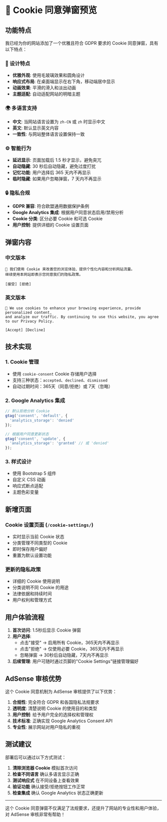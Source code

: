 # 🍪 Cookie 同意弹窗预览

## 功能特点

我已经为你的网站添加了一个优雅且符合 GDPR 要求的 Cookie 同意弹窗，具有以下特点：

### 🎨 设计特点
- **优雅外观**: 使用毛玻璃效果和圆角设计
- **响应式布局**: 在桌面端显示在右下角，移动端居中显示
- **动画效果**: 平滑的滑入和淡出动画
- **主题适配**: 自动适配网站的明暗主题

### 🌍 多语言支持
- **中文**: 当网站语言设置为 `zh-CN` 或 `zh` 时显示中文
- **英文**: 默认显示英文内容
- **一致性**: 与网站整体语言设置保持一致

### ⚙️ 智能行为
- **延迟显示**: 页面加载后 1.5 秒才显示，避免突兀
- **自动隐藏**: 30 秒后自动隐藏，避免过度打扰
- **记忆功能**: 用户选择后 365 天内不再显示
- **临时隐藏**: 如果用户忽略弹窗，7 天内不再显示

### 🔒 隐私合规
- **GDPR 兼容**: 符合欧盟通用数据保护条例
- **Google Analytics 集成**: 根据用户同意状态启用/禁用分析
- **Cookie 分类**: 区分必要 Cookie 和可选 Cookie
- **用户控制**: 提供详细的 Cookie 设置页面

## 弹窗内容

### 中文版本
```
🍪 我们使用 Cookie 来改善您的浏览体验、提供个性化内容和分析网站流量。
继续使用本网站即表示您同意我们的隐私政策。

[接受] [拒绝]
```

### 英文版本
```
🍪 We use cookies to enhance your browsing experience, provide personalized content, 
and analyze our traffic. By continuing to use this website, you agree to our Privacy Policy.

[Accept] [Decline]
```

## 技术实现

### 1. Cookie 管理
- 使用 `cookie-consent` Cookie 存储用户选择
- 支持三种状态：`accepted`、`declined`、`dismissed`
- 自动过期时间：365天（同意/拒绝）或 7天（忽略）

### 2. Google Analytics 集成
```javascript
// 默认拒绝分析 Cookie
gtag('consent', 'default', {
  'analytics_storage': 'denied'
});

// 根据用户同意更新状态
gtag('consent', 'update', {
  'analytics_storage': 'granted' // 或 'denied'
});
```

### 3. 样式设计
- 使用 Bootstrap 5 组件
- 自定义 CSS 动画
- 响应式断点适配
- 主题色彩变量

## 新增页面

### Cookie 设置页面 (`/cookie-settings/`)
- 实时显示当前 Cookie 状态
- 分类管理不同类型的 Cookie
- 即时保存用户偏好
- 重置为默认设置功能

### 更新的隐私政策
- 详细的 Cookie 使用说明
- 分类说明不同 Cookie 的用途
- 法律依据和持续时间
- 用户权利和管理方式

## 用户体验流程

1. **首次访问**: 1.5秒后显示 Cookie 弹窗
2. **用户选择**: 
   - 点击"接受" → 启用所有 Cookie，365天内不再显示
   - 点击"拒绝" → 仅使用必要 Cookie，365天内不再显示
   - 忽略弹窗 → 30秒后自动隐藏，7天内不再显示
3. **后续管理**: 用户可随时通过页脚的"Cookie Settings"链接管理偏好

## AdSense 审核优势

这个 Cookie 同意机制为 AdSense 审核提供了以下优势：

1. **合规性**: 完全符合 GDPR 和各国隐私法规要求
2. **透明度**: 清楚说明 Cookie 的使用目的和类型
3. **用户控制**: 给予用户完全的选择权和管理权
4. **技术标准**: 正确实现 Google Analytics Consent API
5. **专业性**: 展示网站对用户隐私的重视

## 测试建议

部署后可以通过以下方式测试：

1. **清除浏览器 Cookie** 模拟首次访问
2. **检查不同语言** 确认多语言显示正确
3. **测试响应式** 在不同设备上查看效果
4. **验证功能** 确认接受/拒绝按钮工作正常
5. **检查集成** 确认 Google Analytics 状态正确更新

---

这个 Cookie 同意弹窗不仅满足了法规要求，还提升了网站的专业性和用户体验，对 AdSense 审核非常有帮助！
